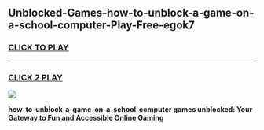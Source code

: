 
## Unblocked-Games-how-to-unblock-a-game-on-a-school-computer-Play-Free-egok7
<h3>
<a href="https://premium76.site?title=how-to-unblock-a-game-on-a-school-computer&ref=22A">CLICK TO PLAY</a></h3>
<hr>

<h3>
<a href="https://premium76.site?title=how-to-unblock-a-game-on-a-school-computer&ref=22A">CLICK 2 PLAY</a>
  
</h3>

<a href="https://premium76.site?title=how-to-unblock-a-game-on-a-school-computer&ref=22A"><img src="https://clearcache.store/games.png"></a>


**how-to-unblock-a-game-on-a-school-computer games unblocked: Your Gateway to Fun and Accessible Online Gaming**
